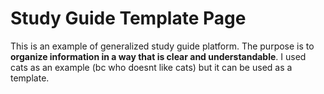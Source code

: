 # Study Guide Template Page
This is an example of generalized study guide platform. 
The purpose is to <b>organize information in a way that is clear and understandable</b>.
I used cats as an example (bc who doesnt like cats) but it can be used as a template.
